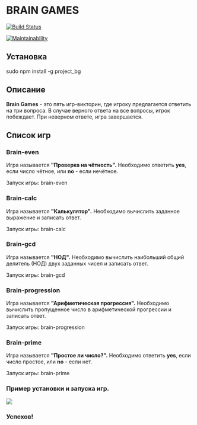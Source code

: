 # BRAIN GAMES

[![Build Status](https://travis-ci.org/Redxnel/project-lvl1-s380.svg?branch=master)](https://travis-ci.org/Redxnel/project-lvl1-s380)

[![Maintainability](https://api.codeclimate.com/v1/badges/6e6acc54f54f357f90c8/maintainability)](https://codeclimate.com/github/Redxnel/project-lvl1-s380/maintainability)

## Установка

sudo npm install -g project_bg

## Описание

**Brain Games** - это пять игр-викторин, где игроку предлагается ответить на три вопроса. В случае верного ответа на все вопросы, игрок побеждает. При неверном ответе, игра завершается.

## Список игр

### Brain-even
Игра называется **"Проверка на чётность".** Необходимо ответить **yes**, если число чётное, или **no** - если нечётное.

Запуск игры:
brain-even

### Brain-calc
Игра называется **"Калькулятор".** Необходимо вычислить заданное выражение и записать ответ.

Запуск игры:
brain-calc

### Brain-gcd
Игра называется **"НОД".** Необходимо вычислить наибольший общий делитель (НОД) двух заданных чисел и записать ответ.

Запуск игры:
brain-gcd

### Brain-progression
Игра называется **"Арифметическая прогрессия".** Необходимо вычислить пропущенное число в арифметической прогрессии и записать ответ.

Запуск игры:
brain-progression

### Brain-prime
Игра называется **"Простое ли число?".** Необходимо ответить **yes**, если число простое, или **no** - если нет.

Запуск игры:
brain-prime

### Пример установки и запуска игр.

![](https://wmpics.pics/di-EGUU.gif)

### Успехов!
